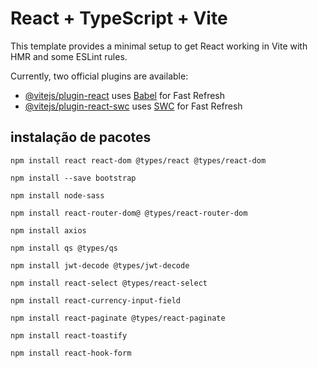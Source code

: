 # React + TypeScript + Vite

This template provides a minimal setup to get React working in Vite with HMR and some ESLint rules.

Currently, two official plugins are available:

- [@vitejs/plugin-react](https://github.com/vitejs/vite-plugin-react/blob/main/packages/plugin-react/README.md) uses [Babel](https://babeljs.io/) for Fast Refresh
- [@vitejs/plugin-react-swc](https://github.com/vitejs/vite-plugin-react-swc) uses [SWC](https://swc.rs/) for Fast Refresh

## instalação de pacotes

```
npm install react react-dom @types/react @types/react-dom

npm install --save bootstrap

npm install node-sass

npm install react-router-dom@ @types/react-router-dom

npm install axios

npm install qs @types/qs

npm install jwt-decode @types/jwt-decode

npm install react-select @types/react-select

npm install react-currency-input-field

npm install react-paginate @types/react-paginate

npm install react-toastify

npm install react-hook-form

```

